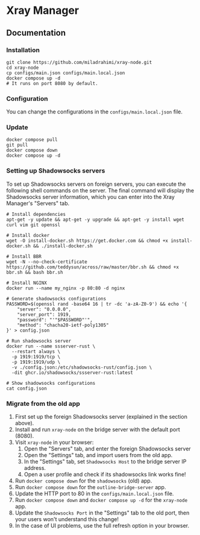 # Xray Manager

## Documentation

### Installation

``` shell
git clone https://github.com/miladrahimi/xray-node.git
cd xray-node
cp configs/main.json configs/main.local.json
docker compose up -d
# It runs on port 8080 by default.
```

### Configuration

You can change the configurations in the `configs/main.local.json` file.

### Update

``` shell
docker compose pull
git pull
docker compose down
docker compose up -d
```

### Setting up Shadowsocks servers

To set up Shadowsocks servers on foreign servers, you can execute the following shell commands on the server.
The final command will display the Shadowsocks server information, which you can enter into the Xray Manager's "Servers" tab.

``` shell
# Install dependencies
apt-get -y update && apt-get -y upgrade && apt-get -y install wget curl vim git openssl

# Install docker
wget -O install-docker.sh https://get.docker.com && chmod +x install-docker.sh && ./install-docker.sh

# Install BBR
wget -N --no-check-certificate https://github.com/teddysun/across/raw/master/bbr.sh && chmod +x bbr.sh && bash bbr.sh

# Install NGINX
docker run --name my_nginx -p 80:80 -d nginx

# Generate shadowsocks configurations
PASSWORD=$(openssl rand -base64 16 | tr -dc 'a-zA-Z0-9') && echo '{
    "server": "0.0.0.0",
    "server_port": 1919,
    "password": "'"$PASSWORD"'",
    "method": "chacha20-ietf-poly1305"
}' > config.json

# Run shadowsocks server
docker run --name ssserver-rust \
  --restart always \
  -p 1919:1919/tcp \
  -p 1919:1919/udp \
  -v ./config.json:/etc/shadowsocks-rust/config.json \
  -dit ghcr.io/shadowsocks/ssserver-rust:latest

# Show shadowsocks configurations
cat config.json
```

### Migrate from the old app

1. First set up the foreign Shadowsocks server (explained in the section above).
2. Install and run `xray-node` on the bridge server with the default port (8080).
3. Visit `xray-node` in your browser:
    1. Open the "Servers" tab, and enter the foreign Shadowsocks server
    2. Open the "Settings" tab, and import users from the old app.
    3. In the "Settings" tab, set `Shadowsocks Host` to the bridge server IP address.
    4. Open a user profile and check if its shadowsocks link works fine!
5. Run `docker compose down` for the `shadowsocks` (old) app.
6. Run `docker compose down` for the `outline-bridge-server` app.
7. Update the HTTP port to 80 in the `configs/main.local.json` file.
9. Run `docker compose down` and `docker compose up -d` for the `xray-node` app.
10. Update the `Shadowsocks Port` in the "Settings" tab to the old port, then your users won't understand this change!
11. In the case of UI problems, use the full refresh option in your browser.
